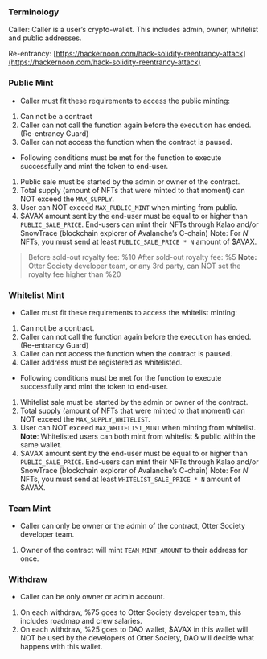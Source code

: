 ### Terminology

Caller: Caller is a user’s crypto-wallet. This includes admin, owner, whitelist and public addresses.

Re-entrancy:  [https://hackernoon.com/hack-solidity-reentrancy-attack](https://hackernoon.com/hack-solidity-reentrancy-attack)

### Public Mint

- Caller must fit these requirements to access the public minting:
1. Can not be a contract
2. Caller can not call the function again before the execution has ended. (Re-entrancy Guard)
3. Caller can not access the function when the contract is paused.
- Following conditions must be met for the function to execute successfully and mint the token to end-user.
1. Public sale must be started by the admin or owner of the contract.
2. Total supply (amount of NFTs that were minted to that moment) can NOT exceed the `MAX_SUPPLY`.
3. User can NOT exceed `MAX_PUBLIC_MINT` when minting from public. 
4. $AVAX amount sent by the end-user must be equal to or higher than `PUBLIC_SALE_PRICE`. End-users can mint their NFTs through Kalao and/or SnowTrace (blockchain explorer of Avalanche’s C-chain)
Note: For $N$ NFTs, you must send at least `PUBLIC_SALE_PRICE * N` amount of $AVAX.

> Before sold-out royalty fee: %10
After sold-out royalty fee: %5
**Note:**
Otter Society developer team, or any 3rd party, can NOT set the royalty fee higher than %20
> 

### Whitelist Mint

- Caller must fit these requirements to access the whitelist minting:
1. Can not be a contract.
2. Caller can not call the function again before the execution has ended. (Re-entrancy Guard)
3. Caller can not access the function when the contract is paused.
4. Caller address must be registered as whitelisted.
- Following conditions must be met for the function to execute successfully and mint the token to end-user.
1. Whitelist sale must be started by the admin or owner of the contract.
2. Total supply (amount of NFTs that were minted to that moment) can NOT exceed the `MAX_SUPPLY_WHITELIST`.
3. User can NOT exceed `MAX_WHITELIST_MINT` when minting from whitelist. 
**Note**: Whitelisted users can both mint from whitelist & public within the same wallet.
4. $AVAX amount sent by the end-user must be equal to or higher than `PUBLIC_SALE_PRICE`. End-users can mint their NFTs through Kalao and/or SnowTrace (blockchain explorer of Avalanche’s C-chain)
Note: For $N$ NFTs, you must send at least `WHITELIST_SALE_PRICE * N` amount of $AVAX.

### Team Mint

- Caller can only be owner or the admin of the contract, Otter Society developer team.
1. Owner of the contract will mint `TEAM_MINT_AMOUNT` to their address for once.

### Withdraw

- Caller can be only owner or admin account.
1. On each withdraw, %75 goes to Otter Society developer team, this includes roadmap and crew salaries.
2. On each withdraw, %25 goes to DAO wallet, $AVAX in this wallet will NOT be used by the developers of Otter Society, DAO will decide what happens with this wallet.
